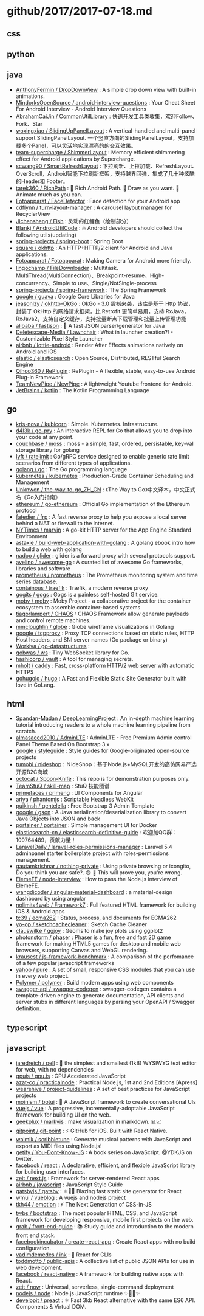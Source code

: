 # github/2017/2017-07-18.md



## css



## python



## java

- [AnthonyFermin / DropDownView](https://github.com/AnthonyFermin/DropDownView) : A simple drop down view with built-in animations.
- [MindorksOpenSource / android-interview-questions](https://github.com/MindorksOpenSource/android-interview-questions) : Your Cheat Sheet For Android Interview - Android Interview Questions
- [AbrahamCaiJin / CommonUtilLibrary](https://github.com/AbrahamCaiJin/CommonUtilLibrary) : 快速开发工具类收集，欢迎Follow、Fork、Star
- [woxingxiao / SlidingUpPanelLayout](https://github.com/woxingxiao/SlidingUpPanelLayout) : A vertical-handled and multi-panel support SlidingPanelLayout. 一个竖直方向的SlidingPanelLayout，支持加载多个Panel，可以灵活地实现漂亮的的交互效果。
- [team-supercharge / ShimmerLayout](https://github.com/team-supercharge/ShimmerLayout) : Memory efficient shimmering effect for Android applications by Supercharge.
- [scwang90 / SmartRefreshLayout](https://github.com/scwang90/SmartRefreshLayout) : 下拉刷新、上拉加载、RefreshLayout、OverScroll，Android智能下拉刷新框架，支持越界回弹，集成了几十种炫酷的Header和 Footer。
- [tarek360 / RichPath](https://github.com/tarek360/RichPath) : 💪 Rich Android Path. 🤡 Draw as you want. 🎉 Animate much as you can.
- [Fotoapparat / FaceDetector](https://github.com/Fotoapparat/FaceDetector) : Face detection for your Android app
- [cdflynn / turn-layout-manager](https://github.com/cdflynn/turn-layout-manager) : A carousel layout manager for RecyclerView
- [Jichensheng / Fish](https://github.com/Jichensheng/Fish) : 灵动的红鲤鱼（绘制部分）
- [Blankj / AndroidUtilCode](https://github.com/Blankj/AndroidUtilCode) : 🔥 Android developers should collect the following utils(updating)
- [spring-projects / spring-boot](https://github.com/spring-projects/spring-boot) : Spring Boot
- [square / okhttp](https://github.com/square/okhttp) : An HTTP+HTTP/2 client for Android and Java applications.
- [Fotoapparat / Fotoapparat](https://github.com/Fotoapparat/Fotoapparat) : Making Camera for Android more friendly.
- [lingochamp / FileDownloader](https://github.com/lingochamp/FileDownloader) : Multitask、MultiThread(MultiConnection)、Breakpoint-resume、High-concurrency、Simple to use、Single/NotSingle-process
- [spring-projects / spring-framework](https://github.com/spring-projects/spring-framework) : The Spring Framework
- [google / guava](https://github.com/google/guava) : Google Core Libraries for Java
- [jeasonlzy / okhttp-OkGo](https://github.com/jeasonlzy/okhttp-OkGo) : OkGo - 3.0 震撼来袭，该库是基于 Http 协议，封装了 OkHttp 的网络请求框架，比 Retrofit 更简单易用，支持 RxJava，RxJava2，支持自定义缓存，支持批量断点下载管理和批量上传管理功能
- [alibaba / fastjson](https://github.com/alibaba/fastjson) : 🚄 A fast JSON parser/generator for Java
- [Deletescape-Media / Lawnchair](https://github.com/Deletescape-Media/Lawnchair) : What in launcher creation?! - Customizable Pixel Style Launcher
- [airbnb / lottie-android](https://github.com/airbnb/lottie-android) : Render After Effects animations natively on Android and iOS
- [elastic / elasticsearch](https://github.com/elastic/elasticsearch) : Open Source, Distributed, RESTful Search Engine
- [Qihoo360 / RePlugin](https://github.com/Qihoo360/RePlugin) : RePlugin - A flexible, stable, easy-to-use Android Plug-in Framework
- [TeamNewPipe / NewPipe](https://github.com/TeamNewPipe/NewPipe) : A lightweight Youtube frontend for Android.
- [JetBrains / kotlin](https://github.com/JetBrains/kotlin) : The Kotlin Programming Language


## go

- [kris-nova / kubicorn](https://github.com/kris-nova/kubicorn) : Simple. Kubernetes. Infrastructure.
- [d4l3k / go-pry](https://github.com/d4l3k/go-pry) : An interactive REPL for Go that allows you to drop into your code at any point.
- [couchbase / moss](https://github.com/couchbase/moss) : moss - a simple, fast, ordered, persistable, key-val storage library for golang
- [lyft / ratelimit](https://github.com/lyft/ratelimit) : Go/gRPC service designed to enable generic rate limit scenarios from different types of applications.
- [golang / go](https://github.com/golang/go) : The Go programming language
- [kubernetes / kubernetes](https://github.com/kubernetes/kubernetes) : Production-Grade Container Scheduling and Management
- [Unknwon / the-way-to-go_ZH_CN](https://github.com/Unknwon/the-way-to-go_ZH_CN) : 《The Way to Go》中文译本，中文正式名《Go入门指南》
- [ethereum / go-ethereum](https://github.com/ethereum/go-ethereum) : Official Go implementation of the Ethereum protocol
- [fatedier / frp](https://github.com/fatedier/frp) : A fast reverse proxy to help you expose a local server behind a NAT or firewall to the internet.
- [NYTimes / marvin](https://github.com/NYTimes/marvin) : A go-kit HTTP server for the App Engine Standard Environment
- [astaxie / build-web-application-with-golang](https://github.com/astaxie/build-web-application-with-golang) : A golang ebook intro how to build a web with golang
- [nadoo / glider](https://github.com/nadoo/glider) : glider is a forward proxy with several protocols support.
- [avelino / awesome-go](https://github.com/avelino/awesome-go) : A curated list of awesome Go frameworks, libraries and software
- [prometheus / prometheus](https://github.com/prometheus/prometheus) : The Prometheus monitoring system and time series database.
- [containous / traefik](https://github.com/containous/traefik) : Træfik, a modern reverse proxy
- [gogits / gogs](https://github.com/gogits/gogs) : Gogs is a painless self-hosted Git service.
- [moby / moby](https://github.com/moby/moby) : Moby Project - a collaborative project for the container ecosystem to assemble container-based systems
- [tiagorlampert / CHAOS](https://github.com/tiagorlampert/CHAOS) : CHAOS Framework allow generate payloads and control remote machines.
- [mmcloughlin / globe](https://github.com/mmcloughlin/globe) : Globe wireframe visualizations in Golang
- [google / tcpproxy](https://github.com/google/tcpproxy) : Proxy TCP connections based on static rules, HTTP Host headers, and SNI server names (Go package or binary)
- [Workiva / go-datastructures](https://github.com/Workiva/go-datastructures) : 
- [gobwas / ws](https://github.com/gobwas/ws) : Tiny WebSocket library for Go.
- [hashicorp / vault](https://github.com/hashicorp/vault) : A tool for managing secrets.
- [mholt / caddy](https://github.com/mholt/caddy) : Fast, cross-platform HTTP/2 web server with automatic HTTPS
- [gohugoio / hugo](https://github.com/gohugoio/hugo) : A Fast and Flexible Static Site Generator built with love in GoLang.


## html

- [Spandan-Madan / DeepLearningProject](https://github.com/Spandan-Madan/DeepLearningProject) : An in-depth machine learning tutorial introducing readers to a whole machine learning pipeline from scratch.
- [almasaeed2010 / AdminLTE](https://github.com/almasaeed2010/AdminLTE) : AdminLTE - Free Premium Admin control Panel Theme Based On Bootstrap 3.x
- [google / styleguide](https://github.com/google/styleguide) : Style guides for Google-originated open-source projects
- [tumobi / nideshop](https://github.com/tumobi/nideshop) : ＮideShop：基于Node.js+MySQL开发的高仿网易严选开源B2C商城
- [octocat / Spoon-Knife](https://github.com/octocat/Spoon-Knife) : This repo is for demonstration purposes only.
- [TeamStuQ / skill-map](https://github.com/TeamStuQ/skill-map) : StuQ 技能图谱
- [primefaces / primeng](https://github.com/primefaces/primeng) : UI Components for Angular
- [ariya / phantomjs](https://github.com/ariya/phantomjs) : Scriptable Headless WebKit
- [puikinsh / gentelella](https://github.com/puikinsh/gentelella) : Free Bootstrap 3 Admin Template
- [google / gson](https://github.com/google/gson) : A Java serialization/deserialization library to convert Java Objects into JSON and back
- [portainer / portainer](https://github.com/portainer/portainer) : Simple management UI for Docker
- [elasticsearch-cn / elasticsearch-definitive-guide](https://github.com/elasticsearch-cn/elasticsearch-definitive-guide) : 欢迎加QQ群：109764489，贡献力量！
- [LaravelDaily / laravel-roles-permissions-manager](https://github.com/LaravelDaily/laravel-roles-permissions-manager) : Laravel 5.4 adminpanel starter boilerplate project with roles-permissions management.
- [gautamkrishnar / nothing-private](https://github.com/gautamkrishnar/nothing-private) : Using private browsing or icongito, Do you think you are safe?. 😄 👿 This will prove you, you're wrong.
- [ElemeFE / node-interview](https://github.com/ElemeFE/node-interview) : How to pass the Node.js interview of ElemeFE.
- [wangdicoder / angular-material-dashboard](https://github.com/wangdicoder/angular-material-dashboard) : a material-design dashboard by using angular
- [nolimits4web / Framework7](https://github.com/nolimits4web/Framework7) : Full featured HTML framework for building iOS & Android apps
- [tc39 / ecma262](https://github.com/tc39/ecma262) : Status, process, and documents for ECMA262
- [yo-op / sketchcachecleaner](https://github.com/yo-op/sketchcachecleaner) : Sketch Cache Cleaner
- [clauswilke / ggjoy](https://github.com/clauswilke/ggjoy) : Geoms to make joy plots using ggplot2
- [photonstorm / phaser](https://github.com/photonstorm/phaser) : Phaser is a fun, free and fast 2D game framework for making HTML5 games for desktop and mobile web browsers, supporting Canvas and WebGL rendering.
- [krausest / js-framework-benchmark](https://github.com/krausest/js-framework-benchmark) : A comparison of the perfomance of a few popular javascript frameworks
- [yahoo / pure](https://github.com/yahoo/pure) : A set of small, responsive CSS modules that you can use in every web project.
- [Polymer / polymer](https://github.com/Polymer/polymer) : Build modern apps using web components
- [swagger-api / swagger-codegen](https://github.com/swagger-api/swagger-codegen) : swagger-codegen contains a template-driven engine to generate documentation, API clients and server stubs in different languages by parsing your OpenAPI / Swagger definition.


## typescript



## javascript

- [jaredreich / pell](https://github.com/jaredreich/pell) : 📝 the simplest and smallest (1kB) WYSIWYG text editor for web, with no dependencies
- [gpujs / gpu.js](https://github.com/gpujs/gpu.js) : GPU Accelerated JavaScript
- [azat-co / practicalnode](https://github.com/azat-co/practicalnode) : Practical Node.js, 1st and 2nd Editions [Apress]
- [wearehive / project-guidelines](https://github.com/wearehive/project-guidelines) : A set of best practices for JavaScript projects
- [moinism / botui](https://github.com/moinism/botui) : 🤖 A JavaScript framework to create conversational UIs
- [vuejs / vue](https://github.com/vuejs/vue) : A progressive, incrementally-adoptable JavaScript framework for building UI on the web.
- [geekplux / markvis](https://github.com/geekplux/markvis) : make visualization in markdown. 📊📈
- [gitpoint / git-point](https://github.com/gitpoint/git-point) : ⚡️ GitHub for iOS. Built with React Native.
- [walmik / scribbletune](https://github.com/walmik/scribbletune) : Generate musical patterns with JavaScript and export as MIDI files using Node.js!
- [getify / You-Dont-Know-JS](https://github.com/getify/You-Dont-Know-JS) : A book series on JavaScript. @YDKJS on twitter.
- [facebook / react](https://github.com/facebook/react) : A declarative, efficient, and flexible JavaScript library for building user interfaces.
- [zeit / next.js](https://github.com/zeit/next.js) : Framework for server-rendered React apps
- [airbnb / javascript](https://github.com/airbnb/javascript) : JavaScript Style Guide
- [gatsbyjs / gatsby](https://github.com/gatsbyjs/gatsby) : ⚛️📄🚀 Blazing fast static site generator for React
- [wmui / vueblog](https://github.com/wmui/vueblog) : A vuejs and nodejs project
- [tkh44 / emotion](https://github.com/tkh44/emotion) : ⚡️ The Next Generation of CSS-in-JS
- [twbs / bootstrap](https://github.com/twbs/bootstrap) : The most popular HTML, CSS, and JavaScript framework for developing responsive, mobile first projects on the web.
- [grab / front-end-guide](https://github.com/grab/front-end-guide) : 📚 Study guide and introduction to the modern front end stack.
- [facebookincubator / create-react-app](https://github.com/facebookincubator/create-react-app) : Create React apps with no build configuration.
- [vadimdemedes / ink](https://github.com/vadimdemedes/ink) : 🌈 React for CLIs
- [toddmotto / public-apis](https://github.com/toddmotto/public-apis) : A collective list of public JSON APIs for use in web development.
- [facebook / react-native](https://github.com/facebook/react-native) : A framework for building native apps with React.
- [zeit / now](https://github.com/zeit/now) : Universal, serverless, single-command deployment
- [nodejs / node](https://github.com/nodejs/node) : Node.js JavaScript runtime ✨🐢🚀✨
- [developit / preact](https://github.com/developit/preact) : ⚛️ Fast 3kb React alternative with the same ES6 API. Components & Virtual DOM.